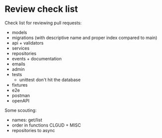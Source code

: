 # Review check list

Check list for reviewing pull requests:
- models
- migrations (with descriptive name and proper index compared to main)
- api + validators
- services
- repositories
- events + documentation
- emails
- admin
- tests
    - unittest don't hit the database
- fixtures
- e2e
- postman
- openAPI

Some scouting:
- names: get/list
- order in functions CLGUD + MISC
- repositories to async
